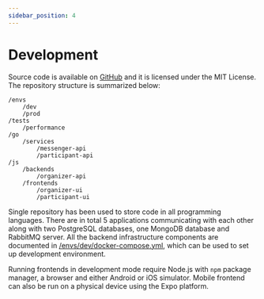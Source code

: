 ```yaml
---
sidebar_position: 4
---
```


# Development

Source code is available on [GitHub](https://github.com/wfabjanczuk/esme) and it is licensed under the MIT License. The
repository structure is summarized below:

```
/envs
    /dev
    /prod
/tests
    /performance
/go
    /services
        /messenger-api
        /participant-api
/js
    /backends
        /organizer-api
    /frontends
        /organizer-ui
        /participant-ui
```

Single repository has been used to store code in all programming languages. There are in total 5 applications
communicating with each other along with two PostgreSQL databases, one MongoDB database and RabbitMQ server. All
the backend infrastructure components are documented in
[/envs/dev/docker-compose.yml](https://github.com/wfabjanczuk/esme/blob/main/envs/dev/docker-compose.yml), which can
be used to set up development environment.

Running frontends in development mode require Node.js with `npm` package manager, a browser and either Android or
iOS simulator. Mobile frontend can also be run on a physical device using the Expo platform.